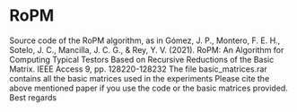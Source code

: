 # RoPM
Source code of the RoPM algorithm, as in Gómez, J. P., Montero, F. E. H., Sotelo, J. C., Mancilla, J. C. G., &amp; Rey, Y. V. (2021). RoPM: An Algorithm for Computing Typical Testors Based on Recursive Reductions of the Basic Matrix. IEEE Access 9, pp. 128220-128232
The file basic_matrices.rar contains all the basic matrices used in the experiments
Please cite the above mentioned paper if you use the code or the basic matrices provided.
Best regards
